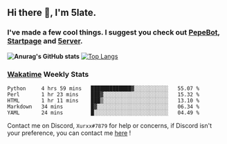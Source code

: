 ## Hi there 👋, I'm 5late.
### I've made a few cool things. I suggest you check out [PepeBot](https://github.com/5late/Pepe-Bot), [Startpage](https://github.com/5late/startpage) and [5erver](https://github.com/5late/5erver). 
**![Anurag's GitHub stats](https://github-readme-stats.vercel.app/api?username=5late&count_private=true&show_icons=true&theme=tokyonight)**
[![Top Langs](https://github-readme-stats.vercel.app/api/top-langs/?username=5late&theme=ayu-mirage)](https://github.com/anuraghazra/github-readme-stats)

### [Wakatime](https://wakatime.com/@5late) Weekly Stats

<!--START_SECTION:waka-->
```text
Python     4 hrs 59 mins   █████████████▓░░░░░░░░░░░   55.07 % 
Perl       1 hr 23 mins    ███▓░░░░░░░░░░░░░░░░░░░░░   15.32 % 
HTML       1 hr 11 mins    ███▒░░░░░░░░░░░░░░░░░░░░░   13.10 % 
Markdown   34 mins         █▓░░░░░░░░░░░░░░░░░░░░░░░   06.34 % 
YAML       24 mins         █░░░░░░░░░░░░░░░░░░░░░░░░   04.49 % 
```
<!--END_SECTION:waka-->

Contact me on Discord, ``Xurxx#7879`` for help or concerns, if Discord isn't your preference, you can contact me [here](https://github.com/5late/5late/issues) !
